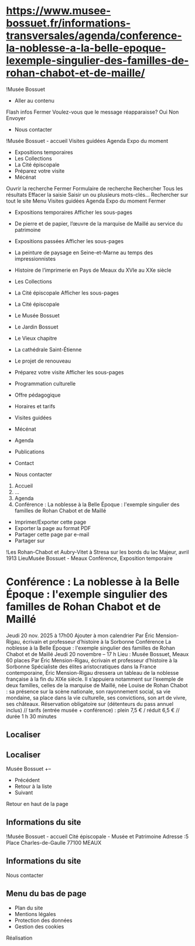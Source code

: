 # https://www.musee-bossuet.fr/informations-transversales/agenda/conference-la-noblesse-a-la-belle-epoque-lexemple-singulier-des-familles-de-rohan-chabot-et-de-maille/

!Musée Bossuet
 * Aller au contenu

Flash infos
Fermer
Voulez-vous que le message réapparaisse? 
Oui 
Non 
Envoyer
 * Nous contacter

!Musée Bossuet - accueil
Visites guidées
Agenda
Expo du moment
 * Expositions temporaires 
 * Les Collections
 * La Cité épiscopale 
 * Préparez votre visite 
 * Mécénat

Ouvrir la recherche
Fermer
Formulaire de recherche
Rechercher
Tous les résultats
Effacer la saisie Saisir un ou plusieurs mots-clés…
Rechercher sur tout le site
Menu
Visites guidées
Agenda
Expo du moment
Fermer
 * Expositions temporaires Afficher les sous-pages
 * De pierre et de papier, l’œuvre de la marquise de Maillé au service du patrimoine
 * Expositions passées Afficher les sous-pages
 * La peinture de paysage en Seine-et-Marne au temps des impressionnistes
 * Histoire de l’imprimerie en Pays de Meaux du XVIe au XXe siècle
 * Les Collections
 * La Cité épiscopale Afficher les sous-pages
 * La Cité épiscopale
 * Le Musée Bossuet
 * Le Jardin Bossuet
 * Le Vieux chapitre
 * La cathédrale Saint-Étienne
 * Le projet de renouveau
 * Préparez votre visite Afficher les sous-pages
 * Programmation culturelle
 * Offre pédagogique
 * Horaires et tarifs
 * Visites guidées
 * Mécénat

 * Agenda
 * Publications
 * Contact

 * Nous contacter

 1. Accueil
 2. ...
 3. Agenda
 4. Conférence : La noblesse à la Belle Époque : l'exemple singulier des familles de Rohan Chabot et de Maillé

 * Imprimer/Exporter cette page
 * Exporter la page au format PDF
 * Partager cette page par e-mail
 * Partager sur

!Les Rohan-Chabot et Aubry-Vitet à Stresa sur les bords du lac Majeur, avril 1913
LieuMusée Bossuet - Meaux 
Conférence, Exposition temporaire
# Conférence : La noblesse à la Belle Époque : l'exemple singulier des familles de Rohan Chabot et de Maillé
Jeudi 20 nov. 2025
à 17h00 
Ajouter à mon calendrier
Par Éric Mension-Rigau, écrivain et professeur d’histoire à la Sorbonne 
Conférence
 La noblesse à la Belle Époque : l'exemple singulier des familles de Rohan Chabot et de Maillé
Jeudi 20 novembre – 17 h
Lieu : Musée Bossuet, Meaux
60 places
Par Éric Mension-Rigau, écrivain et professeur d’histoire à la Sorbonne
Spécialiste des élites aristocratiques dans la France contemporaine, Éric Mension-Rigau dressera un tableau de la noblesse française à la fin du XIXe siècle. Il s’appuiera notamment sur l’exemple de deux familles, celles de la marquise de Maillé, née Louise de Rohan Chabot : sa présence sur la scène nationale, son rayonnement social, sa vie mondaine, sa place dans la vie culturelle, ses convictions, son art de vivre, ses châteaux.
Réservation obligatoire sur (détenteurs du pass annuel inclus) // tarifs (entrée musée + conférence) : plein 7,5 € / réduit 6,5 € // durée 1 h 30 minutes
## Localiser
## Localiser
Musée Bossuet 
+–
 * Précédent 
 * Retour à la liste 
 * Suivant 

Retour en haut de la page 
## Informations du site
!Musée Bossuet - accueil
Cité épiscopale - Musée et Patrimoine
Adresse :5 Place Charles-de-Gaulle 77100 MEAUX
## Informations du site
Nous contacter
## Menu du bas de page
 * Plan du site
 * Mentions légales
 * Protection des données
 * Gestion des cookies

Réalisation
